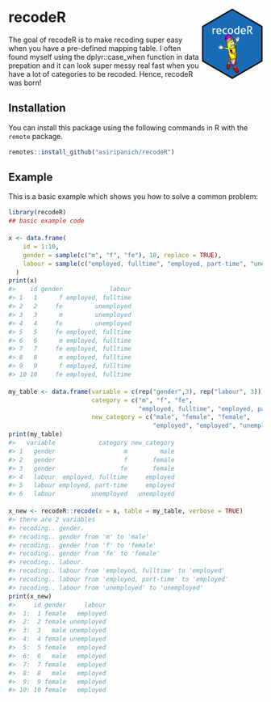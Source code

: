 
<!-- README.md is generated from README.Rmd. Please edit that file -->

# recodeR <img src="man/figures/logo.png" align="right" height="139" />

<!-- badges: start -->

<!-- badges: end -->

The goal of recodeR is to make recoding super easy when you have a
pre-defined mapping table. I often found myself using the
dplyr::case\_when function in data prepation and it can look super messy
real fast when you have a lot of categories to be recoded. Hence,
recodeR was born\!

## Installation

You can install this package using the following commands in R with the
`remote` package.

``` r
remotes::install_github("asiripanich/recodeR")
```

## Example

This is a basic example which shows you how to solve a common problem:

``` r
library(recodeR)
## basic example code

x <- data.frame(
    id = 1:10,
    gender = sample(c("m", "f", "fe"), 10, replace = TRUE),
    labour = sample(c("employed, fulltime", "employed, part-time", "unemployed"), 10, replace = TRUE)
  )
print(x)
#>    id gender             labour
#> 1   1      f employed, fulltime
#> 2   2     fe         unemployed
#> 3   3      m         unemployed
#> 4   4     fe         unemployed
#> 5   5     fe employed, fulltime
#> 6   6      m employed, fulltime
#> 7   7     fe employed, fulltime
#> 8   8      m employed, fulltime
#> 9   9      f employed, fulltime
#> 10 10     fe employed, fulltime

my_table <- data.frame(variable = c(rep("gender",3), rep("labour", 3)),
                       category = c("m", "f", "fe",
                                    "employed, fulltime", "employed, part-time", "unemployed"),
                       new_category = c("male", "female", "female",
                                        "employed", "employed", "unemployed"))
print(my_table)
#>   variable            category new_category
#> 1   gender                   m         male
#> 2   gender                   f       female
#> 3   gender                  fe       female
#> 4   labour  employed, fulltime     employed
#> 5   labour employed, part-time     employed
#> 6   labour          unemployed   unemployed

x_new <- recodeR::recode(x = x, table = my_table, verbose = TRUE)
#> there are 2 variables
#> recoding.. gender.
#> recoding.. gender from 'm' to 'male'
#> recoding.. gender from 'f' to 'female'
#> recoding.. gender from 'fe' to 'female'
#> recoding.. labour.
#> recoding.. labour from 'employed, fulltime' to 'employed'
#> recoding.. labour from 'employed, part-time' to 'employed'
#> recoding.. labour from 'unemployed' to 'unemployed'
print(x_new)
#>     id gender     labour
#>  1:  1 female   employed
#>  2:  2 female unemployed
#>  3:  3   male unemployed
#>  4:  4 female unemployed
#>  5:  5 female   employed
#>  6:  6   male   employed
#>  7:  7 female   employed
#>  8:  8   male   employed
#>  9:  9 female   employed
#> 10: 10 female   employed
```
